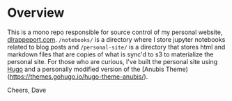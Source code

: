 # Overview

This is a mono repo responsible for source control of my personal website, [dlrappeport.com](www.dlrappeport.com). `/notebooks/` is a directory where I store jupyter notebooks related to blog posts and `/personal-site/` is a directory that stores html and markdown files that are copies of what is sync'd to s3 to materialize the personal site. For those who are curious, I've built the personal site using [Hugo](https://gohugo.io/) and a personally modified version of the [Anubis Theme)(https://themes.gohugo.io/hugo-theme-anubis/).

Cheers,
Dave
